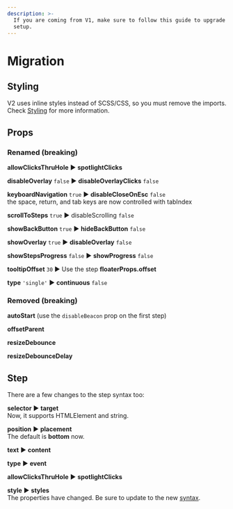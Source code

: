 ```yaml
---
description: >-
  If you are coming from V1, make sure to follow this guide to upgrade your
  setup.
---
```


# Migration

## Styling

V2 uses inline styles instead of SCSS/CSS, so you must remove the imports. Check [Styling](styling.md) for more information.

## Props

### Renamed \(breaking\)

**allowClicksThruHole** ▶︎ **spotlightClicks**

**disableOverlay** `false` ▶︎ **disableOverlayClicks** `false`

**keyboardNavigation** `true` ▶︎ **disableCloseOnEsc** `false`  
the space, return, and tab keys are now controlled with tabIndex

**scrollToSteps** `true` ▶︎ disableScrolling `false`

**showBackButton** `true` ▶︎ **hideBackButton** `false`

**showOverlay** `true` ▶︎ **disableOverlay** `false`

**showStepsProgress** `false` ▶︎ **showProgress** `false`

**tooltipOffset** `30` ▶︎ Use the step **floaterProps.offset**

**type** `'single'` ▶︎ **continuous** `false`

### Removed \(breaking\)

**autoStart** \(use the `disableBeacon` prop on the first step\)

**offsetParent**

**resizeDebounce**

**resizeDebounceDelay**

## Step

There are a few changes to the step syntax too:

**selector** ▶︎ **target**  
Now, it supports HTMLElement and string.

**position** ▶︎ **placement**  
The default is **bottom** now.

**text** ▶︎ **content**

**type** ▶︎ **event**

**allowClicksThruHole** ▶︎ **spotlightClicks**

**style** ▶︎ **styles**  
The properties have changed. Be sure to update to the new [syntax](styling.md).

